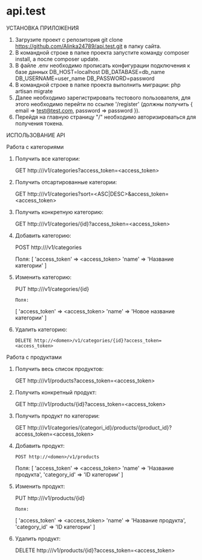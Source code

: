 # api.test

 УСТАНОВКА ПРИЛОЖЕНИЯ

 1. Загрузите проект с репозитория git clone https://github.com/Alinka24789/api.test.git в папку сайта.
 2. В командной строке в папке проекта запустите команду composer install, а после composer update.
 3. В файле .env необходимо прописать конфигурации подключения к базе данных
	DB_HOST=localhost
	DB_DATABASE=db_name
	DB_USERNAME=user_name
	DB_PASSWORD=password
 4. В командной строке в папке проекта выполнить миграции: php artisan migrate
 5. Далее необходимо зарегистрировать тестового пользователя, для этого необходимо перейти по ссылке '/register' (должны получить { email => test@test.com, password => password }).
 6. Перейдя на главную страницу "/" необходимо авторизироваться для получения токена.

ИСПОЛЬЗОВАНИЕ API

 Работа с категориями

 1. Получить все категории: 

	GET http://<domen>/v1/categories?access_token=<access_token>

 2. Получить отсартированные категории:

	GET http://<domen>/v1/categories?sort=<ASC|DESC>&access_token=<access_token>

 3. Получить конкретную категорию:

	GET http://<domen>/v1/categories/{id}?access_token=<access_token>
 4. Добавить категорию:

	POST http://<domen>/v1/categories
	
	Поля:
	[
	  'access_token' => <access_token>
          'name' => 'Название категории'
	]

 5. Изменить категорию:

	PUT http://<domen>/v1/categories/{id}
	
        Поля:
	[
	  'access_token' => <access_token>
          'name' => 'Новое название категории'
	]

 6. Удалить категорию: 

        DELETE http://<domen>/v1/categories/{id}?access_token=<access_token>

 Работа с продуктами

 1. Получить весь список продуктов:

 	GET http://<domen>/v1/products?access_token=<access_token>

 2. Получить конкретный продукт:

	GET http://<domen>/v1/products/{id}?access_token=<access_token>

 3. Получить продукт по категории:

	GET http://<domen>/v1/categories/{categori_id}/products/{product_id}?access_token=<access_token>

 4. Добавить продукт: 

        POST http://<domen>/v1/products
	
	Поля:
	[
	  'access_token' => <access_token>
          'name' => 'Название продукта',
	  'category_id' => 'ID категории'
	]
 5. Изменить продукт:

	PUT http://<domen>/v1/products/{id}

        Поля:
	[
	  'access_token' => <access_token>
          'name' => 'Название продукта',
	  'category_id' => 'ID категории'
	]
 6. Удалить продукт: 

       DELETE http://<domen>/v1/products/{id}?access_token=<access_token>
